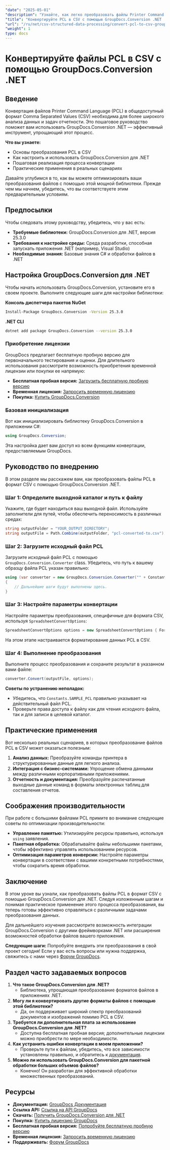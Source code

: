 ```yaml
---
"date": "2025-05-01"
"description": "Узнайте, как легко преобразовать файлы Printer Command Language (PCL) в файлы с разделителями-запятыми (CSV) с помощью GroupDocs.Conversion .NET. Идеально подходит для задач анализа и интеграции данных."
"title": "Конвертируйте PCL в CSV с помощью GroupDocs.Conversion .NET | Пошаговое руководство по эффективной обработке данных"
"url": "/ru/net/csv-structured-data-processing/convert-pcl-to-csv-groupdocs-conversion-net/"
"weight": 1
type: docs
---
```

# Конвертируйте файлы PCL в CSV с помощью GroupDocs.Conversion .NET

## Введение

Конвертация файлов Printer Command Language (PCL) в общедоступный формат Comma Separated Values (CSV) необходима для более широкого анализа данных и задач отчетности. Это пошаговое руководство поможет вам использовать GroupDocs.Conversion .NET — эффективный инструмент, упрощающий этот процесс.

**Что вы узнаете:**
- Основы преобразования PCL в CSV
- Как настроить и использовать GroupDocs.Conversion для .NET
- Пошаговая реализация процесса конвертации
- Практические применения в реальных сценариях

Давайте углубимся в то, как вы можете оптимизировать ваши преобразования файлов с помощью этой мощной библиотеки. Прежде чем мы начнем, убедитесь, что вы соответствуете этим предварительным условиям.

## Предпосылки

Чтобы следовать этому руководству, убедитесь, что у вас есть:
- **Требуемые библиотеки:** GroupDocs.Conversion для .NET, версия 25.3.0
- **Требования к настройке среды:** Среда разработки, способная запускать приложения .NET (например, Visual Studio)
- **Необходимые знания:** Базовые знания C# и обработки файлов в .NET

## Настройка GroupDocs.Conversion для .NET

Чтобы начать использовать GroupDocs.Conversion, установите его в своем проекте. Выполните следующие шаги для настройки библиотеки:

**Консоль диспетчера пакетов NuGet**

```bash
Install-Package GroupDocs.Conversion -Version 25.3.0
```

**.NET CLI**

```bash
dotnet add package GroupDocs.Conversion --version 25.3.0
```

### Приобретение лицензии

GroupDocs предлагает бесплатную пробную версию для первоначального тестирования и оценки. Для длительного использования рассмотрите возможность приобретения временной лицензии или покупки ее напрямую:
- **Бесплатная пробная версия:** [Загрузить бесплатную пробную версию](https://releases.groupdocs.com/conversion/net/)
- **Временная лицензия:** [Запросить временную лицензию](https://purchase.groupdocs.com/temporary-license/)
- **Покупка:** [Купить GroupDocs.Conversion](https://purchase.groupdocs.com/buy)

### Базовая инициализация

Вот как инициализировать библиотеку GroupDocs.Conversion в приложении C#:

```csharp
using GroupDocs.Conversion;
```

Эта настройка дает вам доступ ко всем функциям конвертации, предоставляемым GroupDocs.

## Руководство по внедрению

В этом разделе мы расскажем вам, как преобразовать файлы PCL в формат CSV с помощью GroupDocs.Conversion .NET.

### Шаг 1: Определите выходной каталог и путь к файлу

Укажите, где будет находиться ваш выходной файл. Используйте заполнители для путей, чтобы обеспечить переносимость в различных средах:

```csharp
string outputFolder = "YOUR_OUTPUT_DIRECTORY";
string outputFile = Path.Combine(outputFolder, "pcl-converted-to.csv");
```

### Шаг 2: Загрузите исходный файл PCL

Загрузите исходный файл PCL с помощью `GroupDocs.Conversion.Converter` class. Убедитесь, что путь к вашему образцу файла PCL указан правильно:

```csharp
using (var converter = new GroupDocs.Conversion.Converter("" + Constants.SAMPLE_PCL))
{
    // Дальнейшие шаги будут выполнены здесь.
}
```

### Шаг 3: Настройте параметры конвертации

Настройте параметры преобразования, специфичные для формата CSV, используя `SpreadsheetConvertOptions`:

```csharp
SpreadsheetConvertOptions options = new SpreadsheetConvertOptions { Format = GroupDocs.Conversion.FileTypes.SpreadsheetFileType.Csv };
```

На этом этапе настраивается форматирование данных PCL в CSV.

### Шаг 4: Выполнение преобразования

Выполните процесс преобразования и сохраните результат в указанном вами файле:

```csharp
converter.Convert(outputFile, options);
```

**Советы по устранению неполадок:**
- Убедитесь, что `Constants.SAMPLE_PCL` правильно указывает на действительный файл PCL.
- Проверьте права доступа к файлу как для чтения исходного файла, так и для записи в целевой каталог.

## Практические применения

Вот несколько реальных сценариев, в которых преобразование файлов PCL в CSV может оказаться полезным:
1. **Анализ данных:** Преобразуйте команды принтера в структурированные данные для легкого анализа.
2. **Интеграция с бизнес-системами:** Упрощение обмена данными между различными корпоративными приложениями.
3. **Отчетность и документация:** Преобразуйте распечатанные выходные данные команд в форматы электронных таблиц для составления отчетов.

## Соображения производительности

При работе с большими файлами PCL примите во внимание следующие советы по оптимизации производительности:
- **Управление памятью:** Утилизируйте ресурсы правильно, используя `using` заявления.
- **Пакетная обработка:** Обрабатывайте файлы небольшими пакетами, чтобы эффективно управлять использованием ресурсов.
- **Оптимизация параметров конверсии:** Настройте параметры конвертации в соответствии с вашими конкретными потребностями, чтобы сократить время обработки.

## Заключение

В этом уроке вы узнали, как преобразовать файлы PCL в формат CSV с помощью GroupDocs.Conversion для .NET. Следуя изложенным шагам и понимая практическое применение этого процесса преобразования, вы теперь готовы эффективно справляться с различными задачами преобразования данных.

Для дальнейшего изучения рассмотрите возможность интеграции GroupDocs.Conversion с другими фреймворками .NET или расширения возможностей обработки файлов вашего приложения.

**Следующие шаги:**
Попробуйте внедрить эти преобразования в свой проект сегодня! Если у вас есть вопросы или нужна поддержка, свяжитесь с нами через [Форум GroupDocs](https://forum.groupdocs.com/c/conversion/10).

## Раздел часто задаваемых вопросов

1. **Что такое GroupDocs.Conversion для .NET?**
   - Библиотека, упрощающая преобразование форматов файлов в приложениях .NET.
2. **Могу ли я конвертировать другие форматы файлов с помощью этой библиотеки?**
   - Да, он поддерживает широкий спектр преобразований документов и изображений помимо PCL в CSV.
3. **Требуется ли дополнительная плата за использование GroupDocs.Conversion для .NET?**
   - Доступна бесплатная пробная версия; дополнительные лицензии можно приобрести по мере необходимости.
4. **Как устранить ошибки конвертации в моем приложении?**
   - Проверьте пути к файлам, убедитесь, что все зависимости установлены правильно, и обратитесь к [документация](https://docs.groupdocs.com/conversion/net/).
5. **Можно ли использовать GroupDocs.Conversion для пакетной обработки больших объемов файлов?**
   - Конечно! Он разработан для эффективной обработки множественных преобразований.

## Ресурсы
- **Документация:** [GroupDocs Документация](https://docs.groupdocs.com/conversion/net/)
- **Ссылка API:** [Ссылка на API GroupDocs](https://reference.groupdocs.com/conversion/net/)
- **Скачать:** [Получить GroupDocs.Conversion для .NET](https://releases.groupdocs.com/conversion/net/)
- **Покупка:** [Купить лицензию GroupDocs](https://purchase.groupdocs.com/buy)
- **Бесплатная пробная версия:** [Попробуйте бесплатную пробную версию](https://releases.groupdocs.com/conversion/net/)
- **Временная лицензия:** [Запросить временную лицензию](https://purchase.groupdocs.com/temporary-license/)
- **Поддерживать:** [Форум GroupDocs](https://forum.groupdocs.com/c/conversion/10)